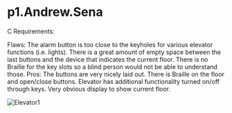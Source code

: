 # p1.Andrew.Sena

<p>C Requirements:</p>
  Flaws:
    The alarm button is too close to the keyholes for various elevator functions (i.e. lights). There is a great amount of empty space between the last buttons and the       device that indicates the current floor. There is no Braille for the key slots so a blind person would not be able to understand those. 
  Pros:
    The buttons are very nicely laid out.
    There is Braille on the floor and open/close buttons.
    Elevator has additional functionality turned on/off through keys.
    Very obvious display to show current floor.
    
![Elevator1](https://user-images.githubusercontent.com/57376958/192939639-de6c45a8-e18f-4fd3-97f5-bc6e2a6ca31a.png)
